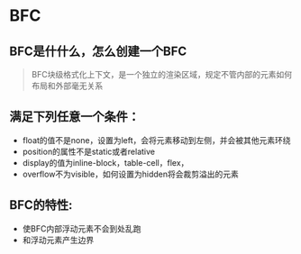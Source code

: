 # BFC
## BFC是什什么，怎么创建一个BFC

> BFC块级格式化上下文，是一个独立的渲染区域，规定不管内部的元素如何布局和外部毫无关系

## 满足下列任意一个条件：

- float的值不是none，设置为left，会将元素移动到左侧，并会被其他元素环绕
- position的属性不是static或者relative
- display的值为inline-block，table-cell，flex，
- overflow不为visible，如何设置为hidden将会裁剪溢出的元素

## BFC的特性:
- 使BFC内部浮动元素不会到处乱跑
- 和浮动元素产生边界